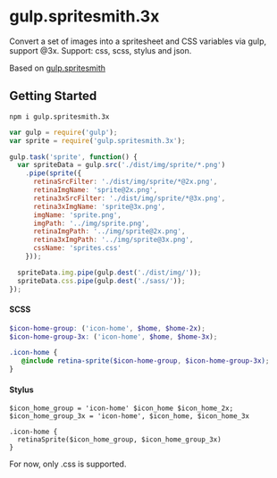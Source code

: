 # gulp.spritesmith.3x 
Convert a set of images into a spritesheet and CSS variables via gulp, support @3x.
Support: css, scss, stylus and json.

Based on [gulp.spritesmith](https://github.com/twolfson/gulp.spritesmith)

## Getting Started
`npm i gulp.spritesmith.3x`

```javascript
var gulp = require('gulp');
var sprite = require('gulp.spritesmith.3x');

gulp.task('sprite', function() {
  var spriteData = gulp.src('./dist/img/sprite/*.png')
    .pipe(sprite({
      retinaSrcFilter: './dist/img/sprite/*@2x.png',
      retinaImgName: 'sprite@2x.png',
      retina3xSrcFilter: './dist/img/sprite/*@3x.png',
      retina3xImgName: 'sprite@3x.png',
      imgName: 'sprite.png',
      imgPath: '../img/sprite.png',
      retinaImgPath: '../img/sprite@2x.png',
      retina3xImgPath: '../img/sprite@3x.png',
      cssName: 'sprites.css'
    }));

  spriteData.img.pipe(gulp.dest('./dist/img/'));
  spriteData.css.pipe(gulp.dest('./sass/'));
});
```

#### SCSS

```scss
$icon-home-group: ('icon-home', $home, $home-2x);
$icon-home-group-3x: ('icon-home', $home, $home-3x);

.icon-home {
   @include retina-sprite($icon-home-group, $icon-home-group-3x);
}
```

#### Stylus
```stylus
$icon_home_group = 'icon-home' $icon_home $icon_home_2x;
$icon_home_group_3x = 'icon-home', $icon_home, $icon_home_3x

.icon-home {
  retinaSprite($icon_home_group, $icon_home_group_3x)
}
```

For now, only .css is supported.